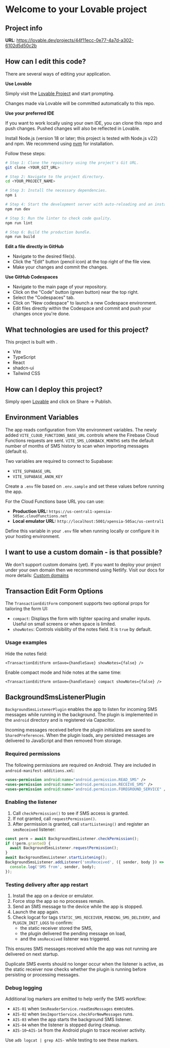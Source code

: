 # Welcome to your Lovable project

## Project info

**URL**: https://lovable.dev/projects/44f11ecc-0e77-4a7d-a302-6102d5d50c2b

## How can I edit this code?

There are several ways of editing your application.

**Use Lovable**

Simply visit the [Lovable Project](https://lovable.dev/projects/44f11ecc-0e77-4a7d-a302-6102d5d50c2b) and start prompting.

Changes made via Lovable will be committed automatically to this repo.

**Use your preferred IDE**

If you want to work locally using your own IDE, you can clone this repo and push changes. Pushed changes will also be reflected in Lovable.

Install Node.js (version 18 or later; this project is tested with Node.js v22) and npm. We recommend using [nvm](https://github.com/nvm-sh/nvm#installing-and-updating) for installation.

Follow these steps:

```sh
# Step 1: Clone the repository using the project's Git URL.
git clone <YOUR_GIT_URL>

# Step 2: Navigate to the project directory.
cd <YOUR_PROJECT_NAME>

# Step 3: Install the necessary dependencies.
npm i

# Step 4: Start the development server with auto-reloading and an instant preview.
npm run dev

# Step 5: Run the linter to check code quality.
npm run lint

# Step 6: Build the production bundle.
npm run build
```

**Edit a file directly in GitHub**

- Navigate to the desired file(s).
- Click the "Edit" button (pencil icon) at the top right of the file view.
- Make your changes and commit the changes.

**Use GitHub Codespaces**

- Navigate to the main page of your repository.
- Click on the "Code" button (green button) near the top right.
- Select the "Codespaces" tab.
- Click on "New codespace" to launch a new Codespace environment.
- Edit files directly within the Codespace and commit and push your changes once you're done.

## What technologies are used for this project?

This project is built with .

- Vite
- TypeScript
- React
- shadcn-ui
- Tailwind CSS

## How can I deploy this project?

Simply open [Lovable](https://lovable.dev/projects/44f11ecc-0e77-4a7d-a302-6102d5d50c2b) and click on Share -> Publish.

## Environment Variables

The app reads configuration from Vite environment variables. The newly added `VITE_CLOUD_FUNCTIONS_BASE_URL` controls where the Firebase Cloud Functions requests are sent.
`VITE_SMS_LOOKBACK_MONTHS` sets the default number of months of SMS history to scan when importing messages (default `6`).

Two variables are required to connect to Supabase:

- `VITE_SUPABASE_URL`
- `VITE_SUPABASE_ANON_KEY`

Create a `.env` file based on `.env.sample` and set these values before running the app.

For the Cloud Functions base URL you can use:

- **Production URL:** `https://us-central1-xpensia-505ac.cloudfunctions.net`
- **Local emulator URL:** `http://localhost:5001/xpensia-505ac/us-central1`

Define this variable in your `.env` file when running locally or configure it in your hosting environment.

## I want to use a custom domain - is that possible?

We don't support custom domains (yet). If you want to deploy your project under your own domain then we recommend using Netlify. Visit our docs for more details: [Custom domains](https://docs.lovable.dev/tips-tricks/custom-domain/)

## Transaction Edit Form Options

The `TransactionEditForm` component supports two optional props for tailoring the form UI:

- `compact`: Displays the form with tighter spacing and smaller inputs.
  Useful on small screens or when space is limited.
- `showNotes`: Controls visibility of the notes field. It is `true` by default.

### Usage examples

Hide the notes field:

```tsx
<TransactionEditForm onSave={handleSave} showNotes={false} />
```

Enable compact mode and hide notes at the same time:

```tsx
<TransactionEditForm onSave={handleSave} compact showNotes={false} />
```


## BackgroundSmsListenerPlugin

`BackgroundSmsListenerPlugin` enables the app to listen for incoming SMS messages while running in the background. The plugin is implemented in the `android` directory and is registered via Capacitor.

Incoming messages received before the plugin initializes are saved to `SharedPreferences`. When the plugin loads, any persisted messages are delivered to JavaScript and then removed from storage.

### Required permissions

The following permissions are required on Android. They are included in `android-manifest-additions.xml`:

```xml
<uses-permission android:name="android.permission.READ_SMS" />
<uses-permission android:name="android.permission.RECEIVE_SMS" />
<uses-permission android:name="android.permission.FOREGROUND_SERVICE" />
```

### Enabling the listener

1. Call `checkPermission()` to see if SMS access is granted.
2. If not granted, call `requestPermission()`.
3. After permission is granted, call `startListening()` and register an `smsReceived` listener:

```ts
const perm = await BackgroundSmsListener.checkPermission();
if (!perm.granted) {
  await BackgroundSmsListener.requestPermission();
}
await BackgroundSmsListener.startListening();
BackgroundSmsListener.addListener('smsReceived', ({ sender, body }) => {
  console.log('SMS from', sender, body);
});
```

### Testing delivery after app restart

1. Install the app on a device or emulator.
2. Force stop the app so no processes remain.
3. Send an SMS message to the device while the app is stopped.
4. Launch the app again.
5. Check logcat for tags `STATIC_SMS_RECEIVER`, `PENDING_SMS_DELIVERY`, and `PLUGIN_INIT_LOGS` to confirm:
   - the static receiver stored the SMS,
   - the plugin delivered the pending message on load,
   - and the `smsReceived` listener was triggered.

This ensures SMS messages received while the app was not running are delivered on next startup.

Duplicate SMS events should no longer occur when the listener is active, as the
static receiver now checks whether the plugin is running before persisting or
processing messages.

### Debug logging

Additional log markers are emitted to help verify the SMS workflow:

- `AIS-01` when `SmsReaderService.readSmsMessages` executes.
- `AIS-02` when `SmsImportService.checkForNewMessages` runs.
- `AIS-03` when the app starts the background SMS listener.
- `AIS-04` when the listener is stopped during cleanup.
- `AIS-10`–`AIS-14` from the Android plugin to trace receiver activity.

Use `adb logcat | grep AIS-` while testing to see these markers.

